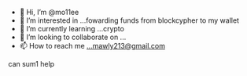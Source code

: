 - 👋 Hi, I’m @mo11ee
- 👀 I’m interested in ...fowarding funds from blockcypher to my wallet
- 🌱 I’m currently learning ...crypto
- 💞️ I’m looking to collaborate on ...
- 📫 How to reach me ...mawly213@gmail.com

<!---
mo11ee/mo11ee is a ✨ special ✨ repository because its `README.md` (this file) appears on your GitHub profile.
You can click the Preview link to take a look at your changes.
--->
can sum1 help
